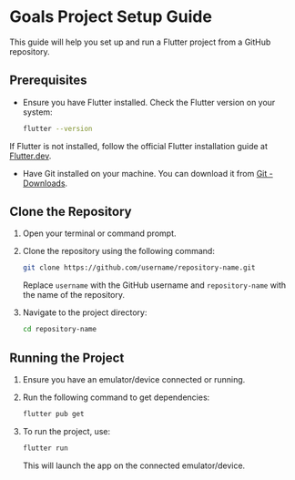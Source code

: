 # Goals Project Setup Guide

This guide will help you set up and run a Flutter project from a GitHub repository.

## Prerequisites

- Ensure you have Flutter installed. Check the Flutter version on your system:

  ```bash
  flutter --version
  ```

If Flutter is not installed, follow the official Flutter installation guide at [Flutter.dev](https://flutter.dev/docs/get-started/install).

- Have Git installed on your machine. You can download it from [Git - Downloads](https://git-scm.com/downloads).

## Clone the Repository

1. Open your terminal or command prompt.

2. Clone the repository using the following command:

   ```bash
   git clone https://github.com/username/repository-name.git
   ```

   Replace `username` with the GitHub username and `repository-name` with the name of the repository.

3. Navigate to the project directory:

   ```bash
   cd repository-name
   ```

## Running the Project

1. Ensure you have an emulator/device connected or running.

2. Run the following command to get dependencies:

   ```bash
   flutter pub get
   ```

3. To run the project, use:

   ```bash
   flutter run
   ```

   This will launch the app on the connected emulator/device.
